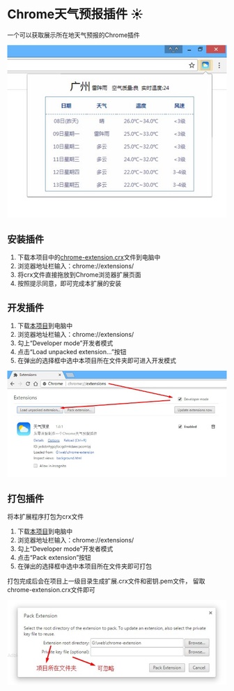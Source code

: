 # Chrome天气预报插件 :sunny: 
一个可以获取展示所在地天气预报的Chrome插件

![](./screenshot/Screenshot_1.jpg)

## 安装插件
1. 下载本项目中的[chrome-extension.crx](https://github.com/zeakhold/chrome-extension/blob/master/chrome-extension.crx)文件到电脑中
2. 浏览器地址栏输入：chrome://extensions/
3. 将crx文件直接拖放到Chrome浏览器扩展页面
4. 按照提示同意，即可完成本扩展的安装
    

## 开发插件
1. 下载[本项目](https://codeload.github.com/zeakhold/chrome-extension/zip/master)到电脑中
2. 浏览器地址栏输入：chrome://extensions/
3. 勾上“Developer mode”开发者模式
4. 点击“Load unpacked extension...”按钮
5. 在弹出的选择框中选中本项目所在文件夹即可进入开发模式

![](./screenshot/Screenshot_2.jpg)


## 打包插件
将本扩展程序打包为crx文件

1. 下载[本项目](https://codeload.github.com/zeakhold/chrome-extension/zip/master)到电脑中
2. 浏览器地址栏输入：chrome://extensions/
3. 勾上“Developer mode”开发者模式
4. 点击“Pack extension”按钮
5. 在弹出的选择框中选中本项目所在文件夹即可打包

打包完成后会在项目上一级目录生成扩展.crx文件和密钥.pem文件，
留取chrome-extension.crx文件即可

![](./screenshot/Screenshot_3.jpg)
